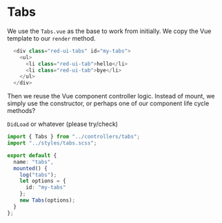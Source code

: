 # Tabs

We use the `Tabs.vue` as the base to work from initially.
We copy the Vue template to our `render` method.

```ts
  <div class="red-ui-tabs" id="my-tabs">
    <ul>
      <li class="red-ui-tab">hello</li>
      <li class="red-ui-tab">bye</li>
    </ul>
  </div>
```

Then we reuse the Vue component controller logic. Instead of mount, we simply use the constructor, or perhaps one of our component life cycle methods?

`DidLoad` or whatever (please try/check)

```ts
import { Tabs } from "../controllers/tabs";
import "../styles/tabs.scss";

export default {
  name: "tabs",
  mounted() {
    log("tabs");
    let options = {
      id: "my-tabs"
    };
    new Tabs(options);
  }
};
```
